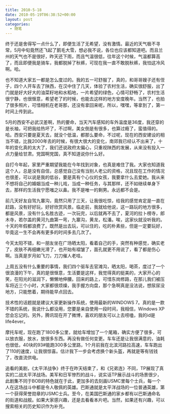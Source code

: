 ```yaml
---
title: 2010-5-18
date: 2010-05-19T06:38:52+00:00
layout: post
categories:
  - 随笔
---
```

终于还是舍得写一点什么了，即便生活了无希望，没有激情。最近的天气极不寻常，5月中旬竟然还飞起了鹅毛大雪，想必我不说，各位也应该都知道吧。而且兰州的天气也不是很好，昨天还下雨，而且气温很低，往年这个时候，气温都算高了，而且即便我是骑车，我都脱掉了秋裤，可现在我一直不敢脱秋裤，我怕这冷风啊。哈。

也不知道大家五一都是怎么度过的。我的五一可舒服了，真的，和哥哥嫂子还有侄子，四个人开车去了陕西，在汉中住了几天，体验了农村生活，确实很舒服，出了门就是好大好大的油菜籽地和水稻地，一片希望的绿色，心情可舒畅了，农村生活很宁静，也很惬意，希望老了的时候，也能去这样的地方安度晚年。当然了，也拍了很多照片，可惜相机在老哥那，还没有拿回来呢，所以，嘿嘿，等拿到了，第一时间上传到此。

5月的西安不必武汉差啊，热的要命，当天汽车感知的车外温度是36度，我还穿的是长袖，可把我给热坏了，不过啊，美女倒是有很多，也算过瘾了，蛮值得的。哈。西安只要是夏天去，就没个低温，都那么要命，不过呢，现在的西安建设的相当不错，比我2000年去的时候，有很大很大的变化，南郊我已经认不出来了，十年的变化真的太大了，我们还说政府太偏心，只重视陕西的发展，从来没有投入一点力量给甘肃。党国啊党国，真不知道说你什么好。

自打今年起，家里严重期望我能在今年找到对象，也真是难住了我。大家也知道我这个人，总是没有自信，总感觉自己没有当别人老公的资格，况且现在工作的情况也很差，可以说是我的低谷，要是真有个心仪的女孩，我要拿什么去爱她。我从来不想将自己的婚姻当成一种儿戏，当成一种任务，与其那样，还不如继续单身下去，那样的生活我宁愿嗤之以鼻。我不是唯一的剩男。永远都不会是。
<!--more-->
前几天好友自驾九寨沟，竟然只用了三天，让我很吃惊，给我的感觉肯定是一直在赶路，没有好好玩，好好欣赏风景。临走前，我就给他说，这一路玩的地方很多，都是风景，没有什么名胜古迹，一次玩完，以后就再不去了，夏河的拉卜楞寺，郎木寺，若尔盖的黄河九曲第一弯，九寨沟，黄龙，松潘。唉，这家伙就没听我的。十天的年假都浪费了。既然是出去玩，可以住的，吃的朴素些，但是一定要玩好，毕竟这一生不会再有更多的时间多去几次了。

今天太阳不错，和一朋友坐在广场晒太阳，看着自己的手，突然有种感觉，确实老了，皮肤不再细嫩光滑了，也开始有褶皱了，面孔就更不用说了，看了都是伤心啊。当真是岁月如飞刀，刀刀催人老哇。

上周五没有什么重要的事情，我们四个驱车去官滩沟，晒太阳，喝茶，度过了一个很浪漫的下午，真的是很惬意，生活要是这样，我觉得真的挺美的，大家开心的笑，在阳光的滋润下，懒懒地伸腰。回来的路上，可惜东岗修路，在那儿我们被压车将近三个小时，大家都很烦燥，我手握方向盘，那个急啊真是没法说，想尿尿没地方，只能憋着，期待能早点回去。

技术性的话题就是建议大家更新操作系统，使用最新的WINDOWS 7。真的是一款不错的系统，我说什么都没用，您要是亲自使用一段时间，我相信，Windows XP您会忘记的。另外，腾讯现在开了微博，喜欢的朋友可以上去唠嗑，我的id是life4ever。

摩托车呢，现在跑了1800多公里，就给车增加了一个尾箱，确实方便了很多，可以放衣服，放水，放很多东西。再没有做任何变更。车车还是让我很满意的，油耗也很低，40块的93#能跑300多公里路，1个月前我在北滨河路拉高速，车车跑出了110的速度，让我很惊喜。估计我下一步会考虑换个新头盔，再就是等有钱钱了，改直流供电。

追看的美剧，《太平洋战争》终于在昨天结束了，和《兄弟连》不同，TP展现了真实的二战太平洋战场。美军和日军惨烈的战斗，说实话TP展示战斗的场景很少，此剧集不同于BOB的特色就在于此，更加多的去刻画USMC里每个士兵，每一个人在这场战斗中都是令人敬佩的英雄。巴斯通就是太平洋战场的一位普通英雄，第一个获得荣誉勋章的USMC士兵。至今，在美国巴斯通的家乡都有以巴斯通命名的街道和战舰。如果大家感兴趣，还是去看看本片吧。当然，如果还有兴趣，可以搜索相关的历史知识作为补充。